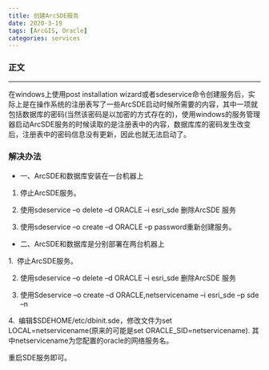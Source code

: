 ```yaml
---
title: 创建ArcSDE服务
date: 2020-3-19
tags: [ArcGIS, Oracle]
categories: services
---
```


### 正文

---
在windows上使用post installation wizard或者sdeservice命令创建服务后，实际上是在操作系统的注册表写了一些ArcSDE启动时候所需要的内容，其中一项就包括数据库的密码(当然该密码是以加密的方式存在的)，使用windows的服务管理器启动ArcSDE服务的时候读取的是注册表中的内容，数据库库的密码发生改变后，注册表中的密码信息没有更新，因此也就无法启动了。

### 解决办法

- 一、ArcSDE和数据库安装在一台机器上

1. 停止ArcSDE服务。

2. 使用sdeservice –o delete –d ORACLE –i esri_sde 删除ArcSDE 服务

3. 使用sdeservice –o create –d ORACLE –p password重新创建服务。

- 二、ArcSDE和数据库是分别部署在两台机器上

1.  停止ArcSDE服务。

2. 使用sdeservice –o delete –d ORACLE –i esri_sde 删除ArcSDE 服务

3. 使用Sdeservice –o create –d ORACLE,netservicename –i esri_sde –p sde –n

4.  编辑$SDEHOME/etc/dbinit.sde，修改文件为set LOCAL=netservicename(原来的可能是set ORACLE_SID=netservicename).
其中netservicename为您配置的oracle的网络服务名。

重启SDE服务即可。